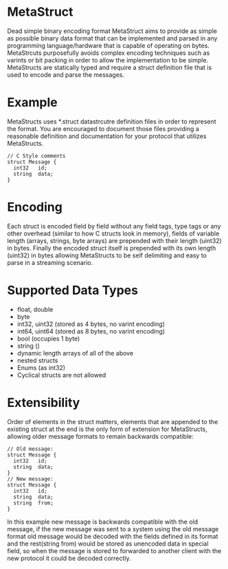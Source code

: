 # MetaStruct
Dead simple binary encoding format
MetaStruct aims to provide as simple as possible binary data format that can be implemented and parsed in any programming language/hardware that is capable of operating on bytes. MetaStrcuts purposefully avoids complex encoding techniques such as varints or bit packing in order to allow the implementation to be simple. MetaStructs are statically typed and require a struct definition file that is used to encode and parse the messages. 

# Example
MetaStructs uses *.struct datastrcutre definition files in order to represent the format. You are encouraged to document those files providing a reasonable definition and documentation for your protocol that utilizes MetaStructs.
```
// C Style comments
struct Message {
  int32   id;
  string  data;
}
```

# Encoding
Each struct is encoded field by field without any field tags, type tags or any other overhead (similar to how C structs look in memory), fields of variable length (arrays, strings, byte arrays) are prepended with their length (uint32) in bytes. Finally the encoded struct itself is prepended with its own length (uint32) in bytes allowing MetaStructs to be self delimiting and easy to parse in a streaming scenario.

# Supported Data Types
- float, double
- byte
- int32, uint32 (stored as 4 bytes, no varint encoding)
- int64, uint64 (stored as 8 bytes, no varint encoding)
- bool (occupies 1 byte)
- string ()
- dynamic length arrays of all of the above
- nested structs
- Enums (as int32)
- Cyclical structs are not allowed

# Extensibility
Order of elements in the struct matters, elements that are appended to the existing struct at the end is the only form of extension for MetaStructs, allowing older message formats to remain backwards compatible:
```
// Old message:
struct Message {
  int32   id;
  string  data;
}
// New message:
struct Message {
  int32   id;
  string  data;
  string  from;
}
```
In this example new message is backwards compatible with the old message, if the new message was sent to a system using the old message format old message would be decoded with the fields defined in its format and the rest(string from) would be stored as unencoded data in special field, so when the message is stored to forwarded to another client with the new protocol it could be decoded correctly.
